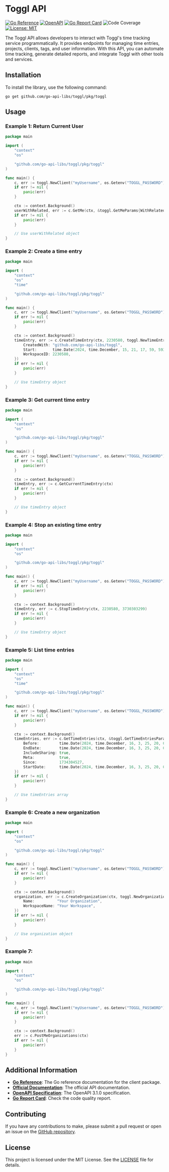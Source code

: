 # Toggl API
[![Go Reference](https://pkg.go.dev/badge/github.com/go-api-libs/toggl.svg)](https://pkg.go.dev/github.com/go-api-libs/toggl/pkg/toggl)
[![OpenAPI](https://img.shields.io/badge/OpenAPI-3.1-blue)](/api/openapi.json)
[![Go Report Card](https://goreportcard.com/badge/github.com/go-api-libs/toggl)](https://goreportcard.com/report/github.com/go-api-libs/toggl)
![Code Coverage](https://img.shields.io/badge/coverage-66%25-yellowgreen)
[![License: MIT](https://img.shields.io/badge/License-MIT-yellow.svg)](./LICENSE)

The Toggl API allows developers to interact with Toggl's time tracking service programmatically. It provides endpoints for managing time entries, projects, clients, tags, and user information. With this API, you can automate time tracking, generate detailed reports, and integrate Toggl with other tools and services.

## Installation

To install the library, use the following command:

```shell
go get github.com/go-api-libs/toggl/pkg/toggl
```

## Usage

### Example 1: Return Current User

```go
package main

import (
	"context"
	"os"

	"github.com/go-api-libs/toggl/pkg/toggl"
)

func main() {
	c, err := toggl.NewClient("myUsername", os.Getenv("TOGGL_PASSWORD"))
	if err != nil {
		panic(err)
	}

	ctx := context.Background()
	userWithRelated, err := c.GetMe(ctx, &toggl.GetMeParams{WithRelatedData: true})
	if err != nil {
		panic(err)
	}

	// Use userWithRelated object
}

```

### Example 2: Create a time entry

```go
package main

import (
	"context"
	"os"
	"time"

	"github.com/go-api-libs/toggl/pkg/toggl"
)

func main() {
	c, err := toggl.NewClient("myUsername", os.Getenv("TOGGL_PASSWORD"))
	if err != nil {
		panic(err)
	}

	ctx := context.Background()
	timeEntry, err := c.CreateTimeEntry(ctx, 2230580, toggl.NewTimeEntry{
		CreatedWith: "github.com/go-api-libs/toggl",
		Start:       time.Date(2024, time.December, 15, 21, 17, 59, 593648000, time.Local),
		WorkspaceID: 2230580,
	})
	if err != nil {
		panic(err)
	}

	// Use timeEntry object
}

```

### Example 3: Get current time entry

```go
package main

import (
	"context"
	"os"

	"github.com/go-api-libs/toggl/pkg/toggl"
)

func main() {
	c, err := toggl.NewClient("myUsername", os.Getenv("TOGGL_PASSWORD"))
	if err != nil {
		panic(err)
	}

	ctx := context.Background()
	timeEntry, err := c.GetCurrentTimeEntry(ctx)
	if err != nil {
		panic(err)
	}

	// Use timeEntry object
}

```

### Example 4: Stop an existing time entry

```go
package main

import (
	"context"
	"os"

	"github.com/go-api-libs/toggl/pkg/toggl"
)

func main() {
	c, err := toggl.NewClient("myUsername", os.Getenv("TOGGL_PASSWORD"))
	if err != nil {
		panic(err)
	}

	ctx := context.Background()
	timeEntry, err := c.StopTimeEntry(ctx, 2230580, 3730303299)
	if err != nil {
		panic(err)
	}

	// Use timeEntry object
}

```

### Example 5: List time entries

```go
package main

import (
	"context"
	"os"
	"time"

	"github.com/go-api-libs/toggl/pkg/toggl"
)

func main() {
	c, err := toggl.NewClient("myUsername", os.Getenv("TOGGL_PASSWORD"))
	if err != nil {
		panic(err)
	}

	ctx := context.Background()
	timeEntries, err := c.GetTimeEntries(ctx, &toggl.GetTimeEntriesParams{
		Before:         time.Date(2024, time.December, 16, 3, 25, 20, 0, time.Local),
		EndDate:        time.Date(2024, time.December, 16, 3, 25, 20, 0, time.Local),
		IncludeSharing: true,
		Meta:           true,
		Since:          1734304527,
		StartDate:      time.Date(2024, time.December, 16, 3, 25, 20, 0, time.Local),
	})
	if err != nil {
		panic(err)
	}

	// Use timeEntries array
}

```

### Example 6: Create a new organization

```go
package main

import (
	"context"
	"os"

	"github.com/go-api-libs/toggl/pkg/toggl"
)

func main() {
	c, err := toggl.NewClient("myUsername", os.Getenv("TOGGL_PASSWORD"))
	if err != nil {
		panic(err)
	}

	ctx := context.Background()
	organization, err := c.CreateOrganization(ctx, toggl.NewOrganization{
		Name:          "Your Organization",
		WorkspaceName: "Your Workspace",
	})
	if err != nil {
		panic(err)
	}

	// Use organization object
}

```

### Example 7: 

```go
package main

import (
	"context"
	"os"

	"github.com/go-api-libs/toggl/pkg/toggl"
)

func main() {
	c, err := toggl.NewClient("myUsername", os.Getenv("TOGGL_PASSWORD"))
	if err != nil {
		panic(err)
	}

	ctx := context.Background()
	err := c.PostMeOrganizations(ctx)
	if err != nil {
		panic(err)
	}
}

```

## Additional Information

- [**Go Reference**](https://pkg.go.dev/github.com/go-api-libs/toggl/pkg/toggl): The Go reference documentation for the client package.
- [**Official Documentation**](https://engineering.toggl.com/docs/): The official API documentation.
- [**OpenAPI Specification**](./api/openapi.json): The OpenAPI 3.1.0 specification.
- [**Go Report Card**](https://goreportcard.com/report/github.com/go-api-libs/toggl): Check the code quality report.

## Contributing

If you have any contributions to make, please submit a pull request or open an issue on the [GitHub repository](https://github.com/go-api-libs/toggl).

## License

This project is licensed under the MIT License. See the [LICENSE](./LICENSE) file for details.
